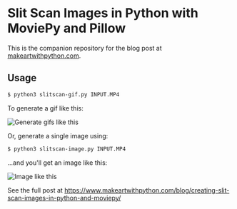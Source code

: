 # Slit Scan Images in Python with MoviePy and Pillow

This is the companion repository for the blog post at [makeartwithpython.com](https://www.makeartwithpython.com/blog/creating-slit-scan-images-in-python-and-moviepy/).

## Usage

```bash
$ python3 slitscan-gif.py INPUT.MP4
```
To generate a gif like this:

![Generate gifs like this](https://github.com/burningion/slitscan-images-python/raw/master/images/output.gif)

Or, generate a single image using:

```bash
$ python3 slitscan-image.py INPUT.MP4
```
...and you'll get an image like this:

![Image like this](https://github.com/burningion/slitscan-images-python/raw/master/images/output_post.jpg)

See the full post at https://www.makeartwithpython.com/blog/creating-slit-scan-images-in-python-and-moviepy/
